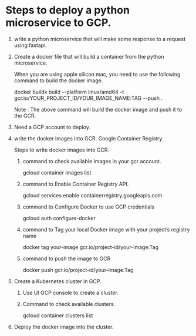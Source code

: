 # Steps to deploy a python microservice to GCP.

1. write a python microservice that will make some response to a request using fastapi.

2. Create a docker file that will build a container from the python microservice.

    When you are using apple silicon mac, you need to use the following command to build the docker image.

    docker buildx build --platform linux/amd64 -t gcr.io/YOUR_PROJECT_ID/YOUR_IMAGE_NAME:TAG --push .
    
    Note : The above command will build the docker image and push it to the GCR.

3. Need a GCP account to deploy.

4. write the docker images into GCR. Google Container Registry.

    Steps to write docker images into GCR.
    1. command to check available images in your gcr account.
        
        gcloud container images list 

    2. command to Enable Container Registry API.

        gcloud services enable containerregistry.googleapis.com

    3. command to Configure Docker to use GCP credentials

        gcloud auth configure-docker

    4. command to Tag your local Docker image with your project’s registry name

        docker tag your-image gcr.io/project-id/your-image:Tag
    
    5. command to push the image to GCR

        docker push gcr.io/project-id/your-image:Tag

5.  Create a Kubernetes cluster in GCP.

    1. Use UI GCP console to create a cluster.

    2. Command to check available clusters.

        gcloud container clusters list    

6.  Deploy the docker image into the cluster.
